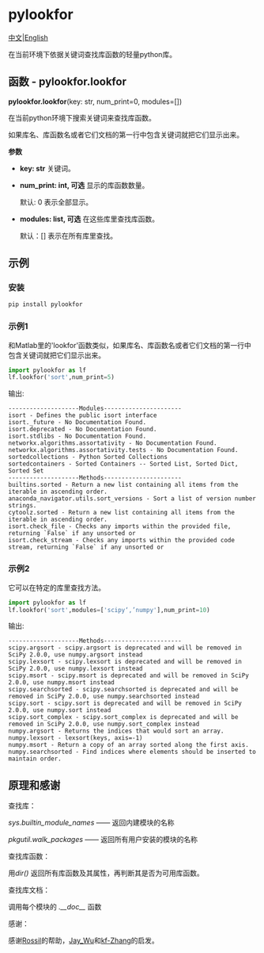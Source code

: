 # pylookfor
[中文](https://github.com/KangqingYe/pylookfor/tree/main/doc/README.md)|[English](https://github.com/KangqingYe/pylookfor/blob/main/README.md)

在当前环境下依据关键词查找库函数的轻量python库。

## 函数 - pylookfor.lookfor
**pylookfor.lookfor**(key: str, num_print=0, modules=[])

在当前python环境下搜索关键词来查找库函数。

如果库名、库函数名或者它们文档的第一行中包含关键词就把它们显示出来。

**参数**
* **key: str**
    关键词。
* **num_print: int, 可选**
    显示的库函数数量。

    默认: 0 表示全部显示。
* **modules: list, 可选**
    在这些库里查找库函数。
    
    默认：[] 表示在所有库里查找。

## 示例
### 安装
```python
pip install pylookfor
```
### 示例1
和Matlab里的'lookfor'函数类似，如果库名、库函数名或者它们文档的第一行中包含关键词就把它们显示出来。
```python
import pylookfor as lf
lf.lookfor('sort',num_print=5)
```
输出:
```
--------------------Modules----------------------
isort - Defines the public isort interface
isort._future - No Documentation Found.
isort.deprecated - No Documentation Found.
isort.stdlibs - No Documentation Found.
networkx.algorithms.assortativity - No Documentation Found.
networkx.algorithms.assortativity.tests - No Documentation Found.
sortedcollections - Python Sorted Collections
sortedcontainers - Sorted Containers -- Sorted List, Sorted Dict, Sorted Set
--------------------Methods----------------------
builtins.sorted - Return a new list containing all items from the iterable in ascending order.
anaconda_navigator.utils.sort_versions - Sort a list of version number strings.
cytoolz.sorted - Return a new list containing all items from the iterable in ascending order.
isort.check_file - Checks any imports within the provided file, returning `False` if any unsorted or
isort.check_stream - Checks any imports within the provided code stream, returning `False` if any unsorted or
``` 
### 示例2
它可以在特定的库里查找方法。
```python
import pylookfor as lf
lf.lookfor('sort',modules=['scipy‘,’numpy'],num_print=10)
``` 
输出:
```
--------------------Methods----------------------
scipy.argsort - scipy.argsort is deprecated and will be removed in SciPy 2.0.0, use numpy.argsort instead
scipy.lexsort - scipy.lexsort is deprecated and will be removed in SciPy 2.0.0, use numpy.lexsort instead
scipy.msort - scipy.msort is deprecated and will be removed in SciPy 2.0.0, use numpy.msort instead
scipy.searchsorted - scipy.searchsorted is deprecated and will be removed in SciPy 2.0.0, use numpy.searchsorted instead
scipy.sort - scipy.sort is deprecated and will be removed in SciPy 2.0.0, use numpy.sort instead
scipy.sort_complex - scipy.sort_complex is deprecated and will be removed in SciPy 2.0.0, use numpy.sort_complex instead
numpy.argsort - Returns the indices that would sort an array.
numpy.lexsort - lexsort(keys, axis=-1)
numpy.msort - Return a copy of an array sorted along the first axis.
numpy.searchsorted - Find indices where elements should be inserted to maintain order.
```
## 原理和感谢
查找库：

*sys.builtin_module_names* —— 返回内建模块的名称

*pkgutil.walk_packages* —— 返回所有用户安装的模块的名称

查找库函数：

用*dir()* 返回所有库函数及其属性，再判断其是否为可用库函数。

查找库文档：

调用每个模块的 *.\_\_doc\_\_* 函数

感谢：

感谢[Rossil](https://github.com/Rossil2012)的帮助，[Jay_Wu](https://github.com/Jay-9912)和[kf-Zhang](https://github.com/kf-zhang)的启发。


